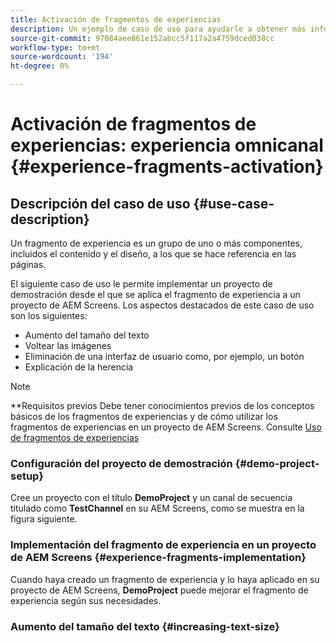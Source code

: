 ```yaml
---
title: Activación de fragmentos de experiencias
description: Un ejemplo de caso de uso para ayudarle a obtener más información sobre la activación de fragmentos de experiencias en relación con AEM Screens.
source-git-commit: 97084aee861e152abcc5f117a2a4759dced038cc
workflow-type: tm+mt
source-wordcount: '194'
ht-degree: 0%

---
```



# Activación de fragmentos de experiencias: experiencia omnicanal {#experience-fragments-activation}

## Descripción del caso de uso {#use-case-description}

Un fragmento de experiencia es un grupo de uno o más componentes, incluidos el contenido y el diseño, a los que se hace referencia en las páginas.

El siguiente caso de uso le permite implementar un proyecto de demostración desde el que se aplica el fragmento de experiencia a un proyecto de AEM Screens. Los aspectos destacados de este caso de uso son los siguientes:

* Aumento del tamaño del texto
* Voltear las imágenes
* Eliminación de una interfaz de usuario como, por ejemplo, un botón
* Explicación de la herencia

>[!NOTE]
>**Requisitos previos
>Debe tener conocimientos previos de los conceptos básicos de los fragmentos de experiencias y de cómo utilizar los fragmentos de experiencias en un proyecto de AEM Screens. Consulte [Uso de fragmentos de experiencias](/help/user-guide/experience-fragments-in-screens.md)

### Configuración del proyecto de demostración {#demo-project-setup}

Cree un proyecto con el título **DemoProject** y un canal de secuencia titulado como **TestChannel** en su AEM Screens, como se muestra en la figura siguiente.

### Implementación del fragmento de experiencia en un proyecto de AEM Screens {#experience-fragments-implementation}

Cuando haya creado un fragmento de experiencia y lo haya aplicado en su proyecto de AEM Screens, **DemoProject** puede mejorar el fragmento de experiencia según sus necesidades.

### Aumento del tamaño del texto {#increasing-text-size}






